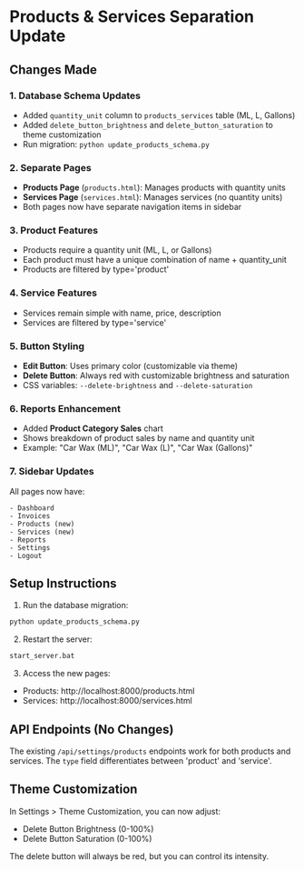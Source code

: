 # Products & Services Separation Update

## Changes Made

### 1. Database Schema Updates
- Added `quantity_unit` column to `products_services` table (ML, L, Gallons)
- Added `delete_button_brightness` and `delete_button_saturation` to theme customization
- Run migration: `python update_products_schema.py`

### 2. Separate Pages
- **Products Page** (`products.html`): Manages products with quantity units
- **Services Page** (`services.html`): Manages services (no quantity units)
- Both pages now have separate navigation items in sidebar

### 3. Product Features
- Products require a quantity unit (ML, L, or Gallons)
- Each product must have a unique combination of name + quantity_unit
- Products are filtered by type='product'

### 4. Service Features
- Services remain simple with name, price, description
- Services are filtered by type='service'

### 5. Button Styling
- **Edit Button**: Uses primary color (customizable via theme)
- **Delete Button**: Always red with customizable brightness and saturation
- CSS variables: `--delete-brightness` and `--delete-saturation`

### 6. Reports Enhancement
- Added **Product Category Sales** chart
- Shows breakdown of product sales by name and quantity unit
- Example: "Car Wax (ML)", "Car Wax (L)", "Car Wax (Gallons)"

### 7. Sidebar Updates
All pages now have:
```
- Dashboard
- Invoices
- Products (new)
- Services (new)
- Reports
- Settings
- Logout
```

## Setup Instructions

1. Run the database migration:
```bash
python update_products_schema.py
```

2. Restart the server:
```bash
start_server.bat
```

3. Access the new pages:
- Products: http://localhost:8000/products.html
- Services: http://localhost:8000/services.html

## API Endpoints (No Changes)
The existing `/api/settings/products` endpoints work for both products and services.
The `type` field differentiates between 'product' and 'service'.

## Theme Customization
In Settings > Theme Customization, you can now adjust:
- Delete Button Brightness (0-100%)
- Delete Button Saturation (0-100%)

The delete button will always be red, but you can control its intensity.
